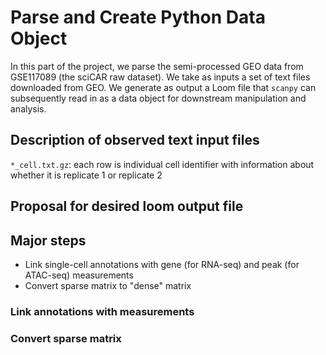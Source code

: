 # Parse and Create Python Data Object

In this part of the project, we parse the semi-processed GEO data from GSE117089 (the sciCAR raw dataset). We take as inputs a set of text files downloaded from GEO. We generate as output a Loom file that `scanpy` can subsequently read in as a data object for downstream manipulation and analysis.

## Description of observed text input files

`*_cell.txt.gz`: each row is individual cell identifier with information about whether it is replicate 1 or replicate 2

## Proposal for desired loom output file

## Major steps

* Link single-cell annotations with gene (for RNA-seq) and peak (for ATAC-seq) measurements
* Convert sparse matrix to "dense" matrix

### Link annotations with measurements

### Convert sparse matrix
